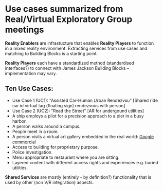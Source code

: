 # Use cases summarized from Real/Virtual Exploratory Group meetings

**Reality Enablers** are infrastucture that enables **Reality Players** to function in a mixed reality environment. Extracting services from use cases and matching to Building Blocks is a starting point.

**Reality Players** each have a standardized method (standardised interfaces?) to connect with James Jackson Building Blocks – implementation may vary.

## Ten Use Cases:

- Use Case 1 (UC1): "Assisted Car-Human Urban Rendezvou" [Shared ride car id virtual tag (floating sign) rendezvous with person]
- Use Case 2 (UC2): "Read the Street" [AR for undergound utilities]
- A ship employs a pilot for a precision approach to a pier in a busy harbor.
- A person walks around a campus.
- People meet in a room.
- A person visits a virtual art gallery embedded in the real world: [Google commercial](https://www.ispot.tv/ad/2GCE/google-shop-puffer-jackets-song-by-ariana-grande) 
- Access to building for proprietary purpose.
- Police investigation.
- Menu appropriate to restaurant where you are sitting.
- Layered content with different access rights and experiences e.g. buried utilities.


**Shared Services** are mostly (entirely - by definition?) functionality that is used by other (non V/R integration) aspects. 

